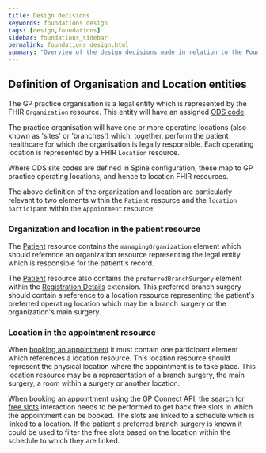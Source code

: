 ```yaml
---
title: Design decisions
keywords: foundations design
tags: [design,foundations]
sidebar: foundations_sidebar
permalink: foundations_design.html
summary: "Overview of the design decisions made in relation to the Foundations capability pack"
---
```


## Definition of Organisation and Location entities ##

The GP practice organisation is a legal entity which is represented by the FHIR `Organization` resource. This entity will have an assigned [ODS code](https://digital.nhs.uk/organisation-data-service). 

The practice organisation will have one or more operating locations (also known as 'sites' or 'branches') which, together, perform the patient healthcare for which the organisation is legally responsible. Each operating location is represented by a FHIR `Location` resource. 

Where ODS site codes are defined in Spine configuration, these map to GP practice operating locations, and hence to location FHIR resources.

The above definition of the organization and location are particularly relevant to two elements within the `Patient` resource and the `location participant` within the `Appointment` resource.

### Organization and location in the patient resource ###

The [Patient](https://fhir.nhs.uk/STU3/StructureDefinition/CareConnect-GPC-Patient-1) resource contains the `managingOrganization` element which should reference an organization resource representing the legal entity which is responsible for the patient's record.

The [Patient](https://fhir.nhs.uk/STU3/StructureDefinition/CareConnect-GPC-Patient-1) resource also contains the `preferredBranchSurgery` element within the [Registration Details](https://fhir.nhs.uk/STU3/StructureDefinition/Extension-CareConnect-GPC-RegistrationDetails-1) extension. This preferred branch surgery should contain a reference to a location resource representing the patient's preferred operating location which may be a branch surgery or the organization's main surgery.

### Location in the appointment resource ###

When [booking an appointment](appointments_use_case_book_an_appointment.html) it must contain one participant element which references a location resource. This location resource should represent the physical location where the appointment is to take place. This location resource may be a representation of a branch surgery, the main surgery, a room within a surgery or another location.

When booking an appointment using the GP Connect API, the [search for free slots](appointments_use_case_search_for_free_slots.html) interaction needs to be performed to get back free slots in which the appointment can be booked. The slots are linked to a schedule which is linked to a location. If the patient's preferred branch surgery is known it could be used to filter the free slots based on the location within the schedule to which they are linked.

